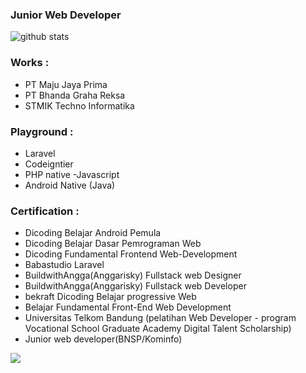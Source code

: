 ### Junior Web Developer

![github stats](https://github-readme-stats.vercel.app/api?username=farizal97&show_icons=true&theme=dark)

### Works : 
- PT Maju Jaya Prima
- PT Bhanda Graha Reksa
- STMIK Techno Informatika

### Playground :
- Laravel
- Codeigntier
- PHP native
-Javascript
- Android Native (Java)

### Certification : 
- Dicoding Belajar Android Pemula
- Dicoding Belajar Dasar Pemrograman Web
- Dicoding Fundamental Frontend Web-Development
- Babastudio Laravel
- BuildwithAngga(Anggarisky) Fullstack web Designer
- BuildwithAngga(Anggarisky) Fullstack web Developer
- bekraft Dicoding Belajar progressive Web 
- Belajar Fundamental Front-End Web Development 
- Universitas Telkom Bandung (pelatihan Web Developer - program Vocational School Graduate Academy Digital Talent Scholarship)
- Junior web developer(BNSP/Kominfo)

<img src="https://github-readme-stats.vercel.app/api/top-langs/?username=zuramai&theme=vue">




